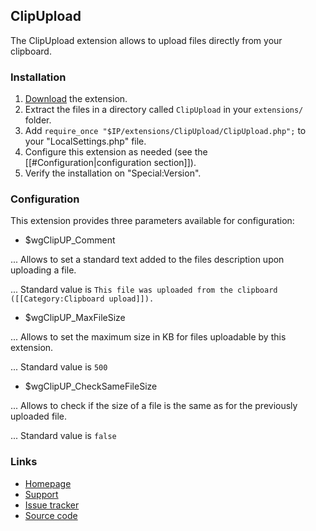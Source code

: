 ## ClipUpload

The ClipUpload extension allows to upload files directly from your clipboard.

### Installation

1. [Download](https://github.com/SLboat/ClipUpload/archive/master.zip) the extension.
2. Extract the files in a directory called `ClipUpload` in your `extensions/` folder.
3. Add `require_once "$IP/extensions/ClipUpload/ClipUpload.php";` to your "LocalSettings.php" file.
4. Configure this extension as needed (see the [[#Configuration|configuration section]]).
5. Verify the installation on "Special:Version".

### Configuration

This extension provides three parameters available for configuration:
* $wgClipUP_Comment

... Allows to set a standard text added to the files description upon uploading a file.

... Standard value is `This file was uploaded from the clipboard ([[Category:Clipboard upload]]).`

* $wgClipUP_MaxFileSize

... Allows to set the maximum size in KB for files uploadable by this extension.

... Standard value is `500`

* $wgClipUP_CheckSameFileSize

... Allows to check if the size of a file is the same as for the previously uploaded file.

... Standard value is `false`

### Links

* [Homepage](https://www.mediawiki.org/wiki/Extension:ClipUpload)
* [Support](https://www.mediawiki.org/wiki/Extension_talk:ClipUpload)
* [Issue tracker](https://github.com/SLboat/ClipUpload/issues)
* [Source code](https://github.com/SLboat/ClipUpload)

